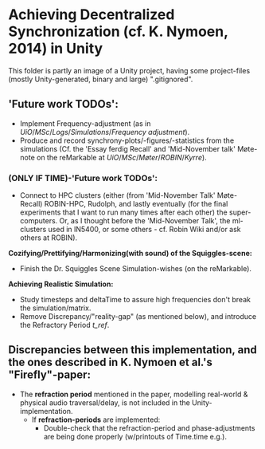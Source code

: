 # Achieving Decentralized Synchronization (cf. K. Nymoen, 2014) in Unity
This folder is partly an image of a Unity project, having some project-files (mostly Unity-generated, binary and large) ".gitignored".

## 'Future work TODOs':
* Implement Frequency-adjustment (as in _UiO_/_MSc_/_Logs_/_Simulations_/_Frequency adjustment_).
* Produce and record synchrony-plots/-figures/-statistics from the simulations (Cf. the 'Essay ferdig Recall' and 'Mid-November talk' Møte-note on the reMarkable at _UiO_/_MSc_/_Møter_/_ROBIN_/_Kyrre_).

### (ONLY IF TIME)-'Future work TODOs':
* Connect to HPC clusters (either (from 'Mid-November Talk' Møte-Recall) ROBIN-HPC, Rudolph, and lastly eventually (for the final experiments that I want to run many times after each other) the super-computers. Or, as I thought before the 'Mid-November Talk', the ml-clusters used in IN5400, or some others - cf. Robin Wiki and/or ask others at ROBIN).

__Cozifying/Prettifying/Harmonizing(with sound) of the Squiggles-scene:__
* Finish the Dr. Squiggles Scene Simulation-wishes (on the reMarkable).

__Achieving Realistic Simulation:__
* Study timesteps and deltaTime to assure high frequencies don't break the simulation/matrix.
* Remove Discrepancy/"reality-gap" (as mentioned below), and introduce the Refractory Period _t_ref_.

## Discrepancies between this implementation, and the ones described in K. Nymoen et al.'s "Firefly"-paper:
* The __refraction period__ mentioned in the paper, modelling real-world & physical audio traversal/delay, is not included in the Unity-implementation.
  + If __refraction-periods__ are implemented:
    - Double-check that the refraction-period and phase-adjustments are being done properly (w/printouts of Time.time e.g.).
